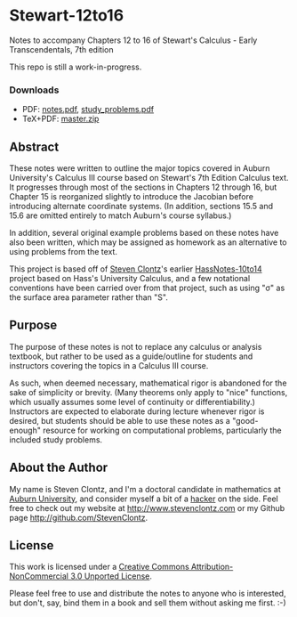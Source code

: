 Stewart-12to16
==============

Notes to accompany Chapters 12 to 16 of Stewart's Calculus - Early Transcendentals, 7th edition

This repo is still a work-in-progress.

### Downloads

* PDF: [notes.pdf](https://github.com/StevenClontz/Stewart-12to16/blob/master/stewart_notes.pdf?raw=true), [study_problems.pdf](https://github.com/StevenClontz/Stewart-12to16/blob/master/stewart_study_problems.pdf?raw=true)
* TeX+PDF: [master.zip](https://github.com/StevenClontz/Stewart-12to16/archive/master.zip)

Abstract
--------

These notes were written to outline the major topics covered in Auburn University's Calculus III course based on Stewart's 7th Edition Calculus text. It progresses through most of the sections in Chapters 12 through 16, but Chapter 15 is reorganized slightly to introduce the Jacobian before introducing alternate coordinate systems. (In addition, sections 15.5 and 15.6 are omitted entirely to match Auburn's course syllabus.)

In addition, several original example problems based on these notes have also been written, which may be assigned as homework as an alternative to using problems from the text.

This project is based off of [Steven Clontz](http://www.stevenclontz.com)'s earlier [HassNotes-10to14](http://github.com/StevenClontz/HassNotes-10to14) project based on Hass's University Calculus, and a few notational conventions have been carried over from that project, such as using "&sigma;" as the surface area parameter rather than "S".

Purpose
-------

The purpose of these notes is not to replace any calculus or analysis textbook, but rather to be used as a guide/outline for students and instructors covering the topics in a Calculus III course.

As such, when deemed necessary, mathematical rigor is abandoned for the sake of simplicity or brevity. (Many theorems only apply to "nice" functions, which usually assumes some level of continuity or differentiability.) Instructors are expected to elaborate during lecture whenever rigor is desired, but students should be able to use these notes as a "good-enough" resource for working on computational problems, particularly the included study problems.

About the Author
----------------

My name is Steven Clontz, and I'm a doctoral candidate in mathematics at [Auburn University](http://www.auburn.edu), and consider myself a bit of a [hacker](http://en.wikipedia.org/wiki/Hacker_\(programmer_subculture\)) on the side. Feel free to check out my website at <http://www.stevenclontz.com> or my Github page <http://github.com/StevenClontz>.

License
-------

This work is licensed under a [Creative Commons Attribution-NonCommercial 3.0 Unported License](http://creativecommons.org/licenses/by-nc/3.0/deed.en_US).

Please feel free to use and distribute the notes to anyone who is interested, but don't, say, bind them in a book and sell them without asking me first. :-)